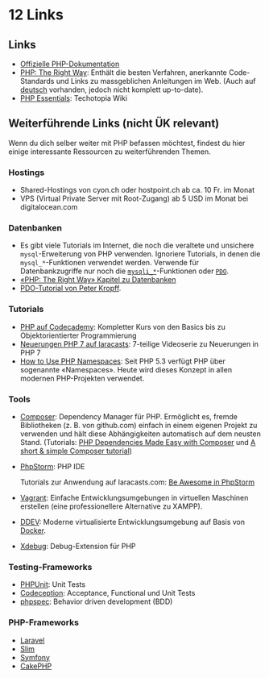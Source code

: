 # 12 Links

## Links

* [Offizielle PHP-Dokumentation](https://secure.php.net/manual/de/)
* [PHP: The Right Way](https://phptherightway.com/): Enthält die besten Verfahren, anerkannte Code-Standards und Links zu massgeblichen Anleitungen im Web. \(Auch auf [deutsch](https://rwetzlmayr.github.io/php-the-right-way/) vorhanden, jedoch nicht komplett up-to-date\).
* [PHP Essentials](https://www.techotopia.com/index.php/PHP_Essentials): Techotopia Wiki

## Weiterführende Links \(nicht ÜK relevant\)

Wenn du dich selber weiter mit PHP befassen möchtest, findest du hier einige interessante Ressourcen zu weiterführenden Themen.

### Hostings

* Shared-Hostings von cyon.ch oder hostpoint.ch ab ca. 10 Fr. im Monat
* VPS \(Virtual Private Server mit Root-Zugang\) ab 5 USD im Monat bei digitalocean.com

### Datenbanken

* Es gibt viele Tutorials im Internet, die noch die veraltete und unsichere `mysql`-Erweiterung von PHP verwenden. Ignoriere Tutorials, in denen die `mysql_*`-Funktionen verwendet werden. Verwende für Datenbankzugriffe nur noch die [`mysqli_*`](https://secure.php.net/manual/de/book.mysqli.php)-Funktionen oder [`PDO`](https://secure.php.net/manual/de/class.pdo.php).
* [«PHP: The Right Way» Kapitel zu Datenbanken](https://phptherightway.com/#databases)
* [PDO-Tutorial von Peter Kropff](https://www.peterkropff.de/site/php/pdo.htm).

### Tutorials

* [PHP auf Codecademy](https://www.codecademy.com/learn/php): Kompletter Kurs von den Basics bis zu Objektorientierter Programmierung
* [Neuerungen PHP 7 auf laracasts](https://laracasts.com/series/php7-up-and-running): 7-teilige Videoserie zu Neuerungen in PHP 7
* [How to Use PHP Namespaces](https://www.sitepoint.com/php-53-namespaces-basics/): Seit PHP 5.3 verfügt PHP über sogenannte «Namespaces». Heute wird dieses Konzept in allen modernen PHP-Projekten verwendet.

### Tools

* [Composer](https://getcomposer.org/): Dependency Manager für PHP. Ermöglicht es, fremde Bibliotheken \(z. B. von github.com\) einfach in einem eigenen Projekt zu verwenden und hält diese Abhängigkeiten automatisch auf dem neusten Stand. \(Tutorials: [PHP Dependencies Made Easy with Composer](https://www.sitepoint.com/watch-php-dependencies-made-easy-with-composer/) und [A short & simple Composer tutorial](https://www.dev-metal.com/composer-tutorial/)\)
* [PhpStorm](https://www.jetbrains.com/phpstorm/): PHP IDE  


  Tutorials zur Anwendung auf laracasts.com: [Be Awesome in PhpStorm](https://laracasts.com/series/how-to-be-awesome-in-phpstorm)

* [Vagrant](https://www.vagrantup.com/): Einfache Entwicklungsumgebungen in virtuellen Maschinen erstellen \(eine professionellere Alternative zu XAMPP\).
* [DDEV](https://www.ddev.com/ddev-local/): Moderne virtualisierte Entwicklungsumgebung auf Basis von [Docker](https://www.docker.com/products/docker-desktop).
* [Xdebug](https://xdebug.org/): Debug-Extension für PHP

### Testing-Frameworks

* [PHPUnit](https://phpunit.de/): Unit Tests
* [Codeception](https://codeception.com/): Acceptance, Functional und Unit Tests
* [phpspec](https://phpspec.readthedocs.org/en/latest/): Behavior driven development \(BDD\)

### PHP-Frameworks

* [Laravel](https://laravel.com/)
* [Slim](https://www.slimframework.com/)
* [Symfony](https://symfony.com/)
* [CakePHP](https://cakephp.org/)

